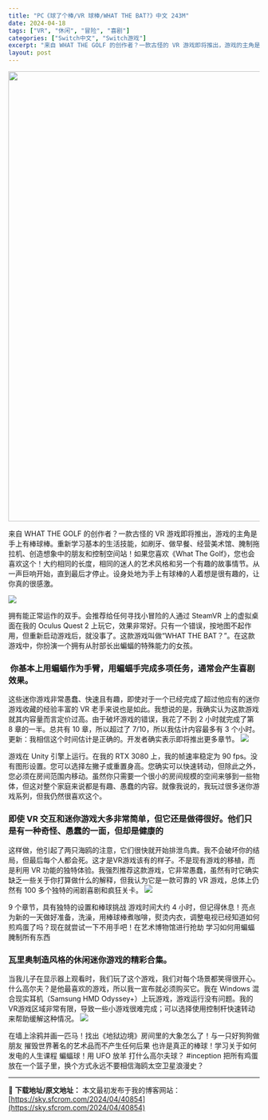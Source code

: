 ```yaml
---
title: "PC《球了个棒/VR 球棒/WHAT THE BAT?》中文 243M"
date: 2024-04-18
tags: ["VR", "休闲", "冒险", "喜剧"]
categories: ["Switch中文", "Switch游戏"]
excerpt: "来自 WHAT THE GOLF 的创作者？一款古怪的 VR 游戏即将推出，游戏的主角是手上有棒球棒。重新学习基本的生活技能，如刷牙、做早餐、经营美术馆、腌制拖拉机、创造想象中的朋友和控制空间站！如果您喜欢《What The Golf》，您也会喜欢这个！大约相同的长度，相同的迷人的艺术风格和另一个有&hellip;"
layout: post
---
```


<img class="size-full wp-image-40855 aligncenter" src="https://sky.sfcrom.com/wp-content/uploads/2024/04/2024041800431028.webp" alt="" width="600" height="900" />

来自 WHAT THE GOLF 的创作者？一款古怪的 VR 游戏即将推出，游戏的主角是手上有棒球棒。重新学习基本的生活技能，如刷牙、做早餐、经营美术馆、腌制拖拉机、创造想象中的朋友和控制空间站！如果您喜欢《What The Golf》，您也会喜欢这个！大约相同的长度，相同的迷人的艺术风格和另一个有趣的故事情节。从一声巨响开始，直到最后才停止。设身处地为手上有球棒的人着想是很有趣的，让你真的很感激。

<img src="https://sky.sfcrom.com/wp-content/uploads/2024/04/20240418084717-19583.jpeg" />

<span>拥有能正常运作的双手。会推荐给任何寻找小冒险的人通过 SteamVR 上的虚拟桌面在我的 Oculus Quest 2 上玩它，效果非常好。只有一个错误，按地图不起作用，但重新启动游戏后，就没事了。这款游戏叫做“WHAT THE BAT？”。在这款游戏中，你扮演一个拥有从肘部长出蝙蝠的特殊能力的女孩。</span>
<h3><span> 你基本上用蝙蝠作为手臂，用蝙蝠手完成多项任务，通常会产生喜剧效果。</span></h3>
<span>这些迷你游戏非常愚蠢、快速且有趣，即使对于一个已经完成了超过他应有的迷你游戏收藏的经验丰富的 VR 老手来说也是如此。我想说的是，我确实认为这款游戏就其内容量而言定价过高。由于破坏游戏的错误，我花了不到 2 小时就完成了第 8 章的一半。总共有 10 章，所以超过了 7/10，所以我估计内容最多有 3 个小时。更新：我相信这个时间估计是正确的。开发者确实表示即将推出更多章节。</span>

<img src="https://sky.sfcrom.com/wp-content/uploads/2024/04/20240418084720-54208.jpeg" />

<span>游戏在 Unity 引擎上运行。在我的 RTX 3080 上，我的帧速率稳定为 90 fps。没有图形设置。您可以选择左撇子或重置身高。您确实可以快速转动，但除此之外，您必须在房间范围内移动。虽然你只需要一个很小的房间规模的空间来够到一些物体，但这对整个家庭来说都是有趣、愚蠢的内容。就像我说的，我玩过很多迷你游戏系列，但我仍然很喜欢这个。</span>
<h3><span>即使 VR 交互和迷你游戏大多非常简单，但它还是做得很好。他们只是有一种奇怪、愚蠢的一面，但却是健康的</span></h3>
<span>这样做，他引起了两只海鸥的注意，它们很快就开始排泄鸟粪。我不会破坏你的结局，但最后每个人都会死。这才是VR游戏该有的样子。不是现有游戏的移植，而是利用 VR 功能的独特体验。我强烈推荐这款游戏，它非常愚蠢，虽然有时它确实缺乏一些关于你打算做什么的解释，但我认为它是一款可靠的 VR 游戏，总体上仍然有 100 多个独特的闹剧喜剧和疯狂关卡。</span>

<img src="https://sky.sfcrom.com/wp-content/uploads/2024/04/20240418084722-653d7.jpeg" />

<span>9 个章节，具有独特的设置和棒球挑战 游戏时间大约 4 小时，但记得休息！亮点 为新的一天做好准备，洗澡，用棒球棒煮咖啡，熨烫内衣，调整电视已经知道如何煎鸡蛋了吗？现在就尝试一下不用手吧！在艺术博物馆进行抢劫 学习如何用蝙蝠腌制所有东西</span>
<h3><span>瓦里奥制造风格的休闲迷你游戏的精彩合集。</span></h3>
<span>当我儿子在显示器上观看时，我们玩了这个游戏，我们对每个场景都笑得很开心。什么高尔夫？是他最喜欢的游戏，所以我一宣布就必须购买它。我在 Windows 混合现实耳机（Samsung HMD Odyssey+）上玩游戏，游戏运行没有问题。我的VR游戏区域非常有限，导致一些小游戏很难完成；可以选择使用控制杆快速转动来帮助缓解这种情况。</span>

<img src="https://sky.sfcrom.com/wp-content/uploads/2024/04/20240418084724-87b18.jpeg" />

在墙上涂鸦并画一匹马！找出《地狱边境》房间里的大象怎么了！与一只好狗狗做朋友 摧毁世界著名的艺术品而不产生任何后果 也许是真正的棒球！学习关于如何发电的人生课程 蝙蝠球！用 UFO 放羊 打什么高尔夫球？ #inception 把所有鸡蛋放在一个篮子里，换个方式永远不要相信海鸥太空卫星浪漫史？

---
📖 **下载地址/原文地址：** 本文最初发布于我的博客网站：[https://sky.sfcrom.com/2024/04/40854](https://sky.sfcrom.com/2024/04/40854)
